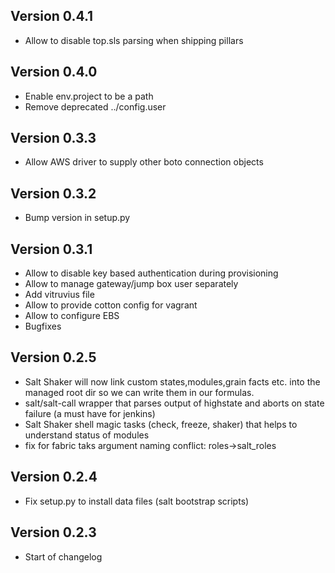 ## Version 0.4.1

 * Allow to disable top.sls parsing when shipping pillars

## Version 0.4.0

 * Enable env.project to be a path
 * Remove deprecated ../config.user

## Version 0.3.3

 * Allow AWS driver to supply other boto connection objects

## Version 0.3.2

 * Bump version in setup.py

## Version 0.3.1

 * Allow to disable key based authentication during provisioning
 * Allow to manage gateway/jump box user separately
 * Add vitruvius file
 * Allow to provide cotton config for vagrant
 * Allow to configure EBS
 * Bugfixes

## Version 0.2.5

* Salt Shaker will now link custom states,modules,grain facts etc. into the managed root dir so we can write them in our formulas.
* salt/salt-call wrapper that parses output of highstate and aborts on state failure (a must have for jenkins)
* Salt Shaker shell magic tasks (check, freeze, shaker) that helps to understand status of modules
* fix for fabric taks argument naming conflict: roles->salt_roles

## Version 0.2.4

* Fix setup.py to install data files (salt bootstrap scripts)

## Version 0.2.3

* Start of changelog
